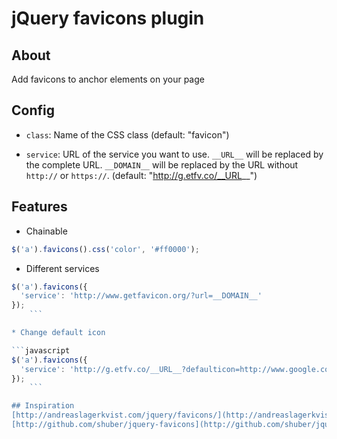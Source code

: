 # jQuery favicons plugin

## About

Add favicons to anchor elements on your page

## Config
* `class`:
Name of the CSS class
(default: "favicon")

* `service`:
URL of the service you want to use.
`__URL__` will be replaced by the complete URL.
`__DOMAIN__` will be replaced by the URL without `http://` or `https://`.
(default: "http://g.etfv.co/__URL__")

## Features
* Chainable
	
```javascript
$('a').favicons().css('color', '#ff0000');
```

* Different services

```javascript
$('a').favicons({
  'service': 'http://www.getfavicon.org/?url=__DOMAIN__'
});
	```

* Change default icon

```javascript
$('a').favicons({
  'service': 'http://g.etfv.co/__URL__?defaulticon=http://www.google.com/favicon.ico'
});
	```

## Inspiration
[http://andreaslagerkvist.com/jquery/favicons/](http://andreaslagerkvist.com/jquery/favicons/)
[http://github.com/shuber/jquery-favicons](http://github.com/shuber/jquery-favicons)